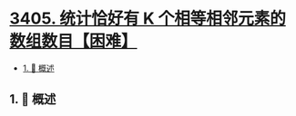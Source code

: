 # [3405. 统计恰好有 K 个相等相邻元素的数组数目【困难】](https://github.com/Tdahuyou/TNotes.leetcode/tree/main/notes/3405.%20%E7%BB%9F%E8%AE%A1%E6%81%B0%E5%A5%BD%E6%9C%89%20K%20%E4%B8%AA%E7%9B%B8%E7%AD%89%E7%9B%B8%E9%82%BB%E5%85%83%E7%B4%A0%E7%9A%84%E6%95%B0%E7%BB%84%E6%95%B0%E7%9B%AE%E3%80%90%E5%9B%B0%E9%9A%BE%E3%80%91)

<!-- region:toc -->

- [1. 📝 概述](#1--概述)

<!-- endregion:toc -->

## 1. 📝 概述
